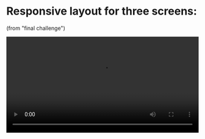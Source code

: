 
# Responsive layout for three screens:
(from "final challenge")

<video controls src="responsive layout --igshipilov.mp4" width="100%" title="Responsive layout for three screens"></video>